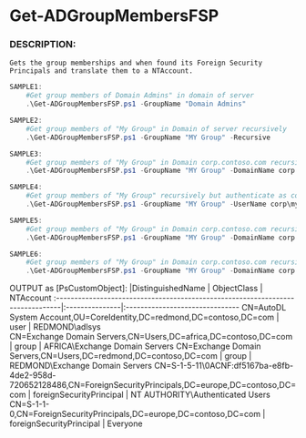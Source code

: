 # Get-ADGroupMembersFSP

### DESCRIPTION:
    Gets the group memberships and when found its Foreign Security Principals and translate them to a NTAccount.
```powershell
SAMPLE1:
    #Get group members of Domain Admins" in domain of server
    .\Get-ADGroupMembersFSP.ps1 -GroupName "Domain Admins"

SAMPLE2:
    #Get group members of "My Group" in Domain of server recursively 
    .\Get-ADGroupMembersFSP.ps1 -GroupName "MY Group" -Recursive

SAMPLE3:
    #Get group members of "My Group" in Domain corp.contoso.com recursively 
    .\Get-ADGroupMembersFSP.ps1 -GroupName "MY Group" -DomainName corp.contoso.com -Recursive

SAMPLE4:
    #Get group members of "My Group" recursively but authenticate as corp\myuser
    .\Get-ADGroupMembersFSP.ps1 -GroupName "MY Group" -UserName corp\myuser -Recursive

SAMPLE5:
    #Get group members of "My Group" in Domain corp.contoso.com recursively but authenticate as corp\myuser
    .\Get-ADGroupMembersFSP.ps1 -GroupName "MY Group" -DomainName corp.contoso.com -UserName corp\myuser -Recursive

SAMPLE6:
    #Get group members of "My Group" in Domain corp.contoso.com recursively, authenticate as corp\myuser, and resolve foreignSecurityPrincipals
    .\Get-ADGroupMembersFSP.ps1 -GroupName "MY Group" -DomainName corp.contoso.com -UserName corp\myuser -Recursive -ResolveFSPs
```
    
OUTPUT as [PsCustomObject]:
|DistinguishedName                                                              | ObjectClass    | NTAccount
:-------------------------------------------------------------------------------|:---------------|:-------------------------------
CN=AutoDL System Account,OU=CoreIdentity,DC=redmond,DC=contoso,DC=com           | user           | REDMOND\adlsys    
CN=Exchange Domain Servers,CN=Users,DC=africa,DC=contoso,DC=com                 | group          | AFRICA\Exchange Domain Servers
CN=Exchange Domain Servers,CN=Users,DC=redmond,DC=contoso,DC=com                | group          | REDMOND\Exchange Domain Servers
CN=S-1-5-11\0ACNF:df5167ba-e8fb-4de2-958d-720652128486,CN=ForeignSecurityPrincipals,DC=europe,DC=contoso,DC=com | foreignSecurityPrincipal | NT AUTHORITY\Authenticated Users
CN=S-1-1-0,CN=ForeignSecurityPrincipals,DC=europe,DC=contoso,DC=com             | foreignSecurityPrincipal | Everyone
